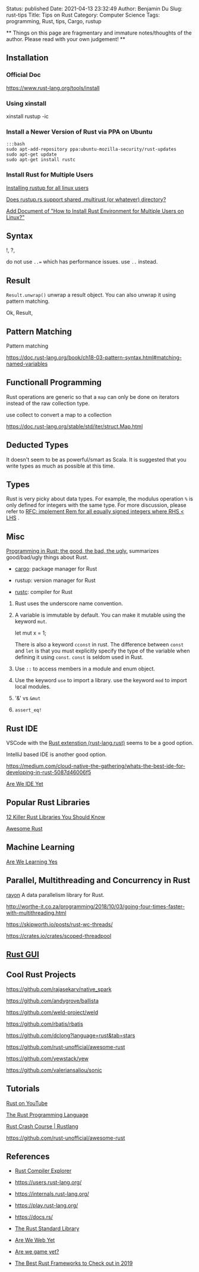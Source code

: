 Status: published
Date: 2021-04-13 23:32:49
Author: Benjamin Du
Slug: rust-tips
Title: Tips on Rust
Category: Computer Science
Tags: programming, Rust, tips, Cargo, rustup

**
Things on this page are fragmentary and immature notes/thoughts of the author.
Please read with your own judgement!
**

## Installation 

### Official Doc

https://www.rust-lang.org/tools/install

### Using xinstall

xinstall rustup -ic

### Install a Newer Version of Rust via PPA on Ubuntu

    :::bash
    sudo apt-add-repository ppa:ubuntu-mozilla-security/rust-updates
    sudo apt-get update
    sudo apt-get install rustc

### Install Rust for Multiple Users

[Installing rustup for all linux users](https://github.com/rust-lang/rustup/issues/1085)

[Does rustup.rs support shared .multirust (or whatever) directory?](https://github.com/rust-lang/rustup/issues/313)

[Add Document of "How to Install Rust Environment for Multiple Users on Linux?"](https://github.com/rust-lang/rustup/issues/2383)


## Syntax

!, ?, 

do not use `..=` which has performance issues. 
use `..` instead.

## Result
`Result.unwrap()` unwrap a result object. 
You can also unwrap it using pattern matching.

Ok, 
Result, 


## Pattern Matching
Pattern matching 

https://doc.rust-lang.org/book/ch18-03-pattern-syntax.html#matching-named-variables

## Functionall Programming 

Rust operations are generic 
so that a `map` can only be done on iterators 
instead of the raw collection type. 

use collect to convert a map to a collection

https://doc.rust-lang.org/stable/std/iter/struct.Map.html

## Deducted Types 

It doesn't seem to be as powerful/smart as Scala. 
It is suggested that you write types as much as possible at this time.

## Types

Rust is very picky about data types.
For example, 
the modulus operation `%` is only defined for integers with the same type.
For more discussion,
please refer to
[RFC: implement Rem for all equally signed integers where RHS < LHS](https://github.com/rust-lang/rfcs/pull/2643)
.

## Misc

[Programming in Rust: the good, the bad, the ugly.](https://hackernoon.com/programming-in-rust-the-good-the-bad-the-ugly-d06f8d8b7738)
summarizes good/bad/ugly things about Rust.

- [cargo](http://www.legendu.net/misc/blog/tips-on-cargo): package manager for Rust

- rustup: version manager for Rust

- [rustc](http://www.legendu.net/misc/blog/tips-on-rustc): compiler for Rust

1. Rust uses the underscore name convention.

2. A variable is immutable by default.
    You can make it mutable using the keyword `mut`.

    let mut x = 1;

    There is also a keyword `cconst` in rust. 
    The difference between `const` and `let` is that 
    you must explicitly specify the type of the variable when defining it using `const`.
    `const` is seldom used in Rust.

3. Use `::` to access members in a module and enum object.

4. Use the keyword `use` to import a library.
    use the keyword `mod` to import local modules.

5. '&' vs `&mut`

6. `assert_eq!`

## Rust IDE

VSCode with the [Rust extenstion (rust-lang.rust)](https://marketplace.visualstudio.com/items?itemName=rust-lang.rust) seems to be a good option.

IntelliJ based IDE is another good option.

https://medium.com/cloud-native-the-gathering/whats-the-best-ide-for-developing-in-rust-5087d46006f5

[Are We IDE Yet](https://areweideyet.com/)

## Popular Rust Libraries

[12 Killer Rust Libraries You Should Know](https://jondot.medium.com/12-killer-rust-libraries-you-should-know-c60bab07624f)

[Awesome Rust](https://github.com/rust-unofficial/awesome-rust)

## Machine Learning

[Are We Learning Yes](http://www.arewelearningyet.com/)

## Parallel, Multithreading and Concurrency in Rust

[rayon](https://github.com/rayon-rs/rayon)
A data parallelism library for Rust.

http://worthe-it.co.za/programming/2018/10/03/going-four-times-faster-with-multithreading.html

https://skipworth.io/posts/rust-wc-threads/

https://crates.io/crates/scoped-threadpool

## [Rust GUI](http://www.legendu.net/misc/blog/develop-a-gui-application-in-rust)

## Cool Rust Projects

https://github.com/rajasekarv/native_spark

https://github.com/andygrove/ballista

https://github.com/weld-project/weld

https://github.com/rbatis/rbatis

https://github.com/dclong?language=rust&tab=stars

https://github.com/rust-unofficial/awesome-rust

https://github.com/yewstack/yew

https://github.com/valeriansaliou/sonic

## Tutorials

[Rust on YouTube](https://www.youtube.com/channel/UCaYhcUwRBNscFNUKTjgPFiA)

[The Rust Programming Language](https://doc.rust-lang.org/book/title-page.html)

[Rust Crash Course | Rustlang](https://www.youtube.com/watch?v=zF34dRivLOw)

https://github.com/rust-unofficial/awesome-rust

## References

- [Rust Compiler Explorer](https://rust.godbolt.org/)

- https://users.rust-lang.org/

- https://internals.rust-lang.org/

- https://play.rust-lang.org/

- https://docs.rs/

- [The Rust Standard Library](https://doc.rust-lang.org/stable/std/)

- [Are We Web Yet](http://www.arewewebyet.org/)

- [Are we game yet?](https://arewegameyet.rss)

- [The Best Rust Frameworks to Check out in 2019](https://blog.logrocket.com/the-best-rust-frameworks-to-check-out-in-2019/)